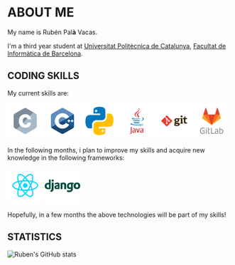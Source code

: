 # ABOUT ME
My name is Rubén Pal**à** Vacas.

I'm a third year student at [Universitat Politècnica de Catalunya](https://www.upc.edu/ca), [Facultat de Informàtica de Barcelona](https://www.fib.upc.edu/es). 

## CODING SKILLS
My current skills are: 

<img width="80" src="icons/c.svg" /> <img width="80" src="icons/cplusplus.svg" /> <img width="80" src="icons/python.svg" /> <img width="80" src="icons/java.svg" />
<img width="80" src="icons/git.svg" /> <img width="80" src="icons/gitlab.svg" />

In the following months, i plan to improve my skills and acquire new knowledge in the following frameworks:

<img width="80" src="icons/react.svg" /> <img width="80" src="icons/django.svg" />

Hopefully, in a few months the above technologies will be part of my skills!

## STATISTICS
![Ruben's GitHub stats](https://github-readme-stats.vercel.app/api?username=rubenpalavacas&show_icons=true&theme=transparent)
